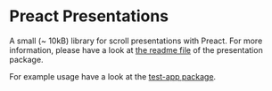 # Preact Presentations

A small (~ 10kB) library for scroll presentations with Preact. For more
information, please have a look at [the readme file](packages/presentation/) of
the presentation package.

For example usage have a look at the [test-app package](packages/test-app/).
